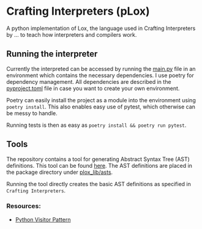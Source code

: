 # Crafting Interpreters (pLox)

A python implementation of Lox, the language used in Crafting Interpreters by ... to teach how interpreters and compilers work.

## Running the interpreter

Currently the interpreted can be accessed by running the [main.py](./main.py) file in an environment which contains the necessary dependencies. I use poetry for dependency management. All dependencies are described in the [pyproject.toml](./pyproject.toml) file in case you want to create your own environment.

Poetry can easily install the project as a module into the environment using `poetry install`. This also enables easy use of pytest, which otherwise can be messy to handle.

Running tests is then as easy as `poetry install && poetry run pytest`.

## Tools

The repository contains a tool for generating Abstract Syntax Tree (AST) definitions. This tool can be found [here](./tool/ast.py). The AST definitions are placed in the package directory under [plox_lib/asts](./plox_lib/asts/).

Running the tool directly creates the basic AST definitions as specified in `Crafting Interpreters`.

### Resources:
- [Python Visitor Pattern](https://refactoring.guru/design-patterns/visitor/python/example)